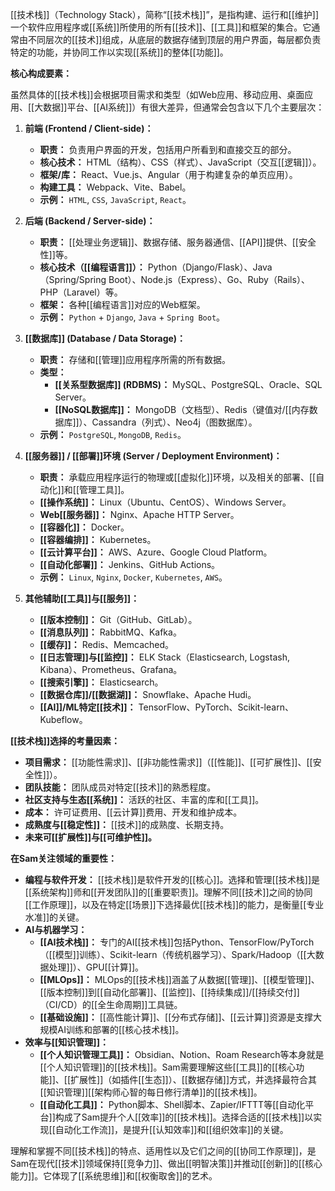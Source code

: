 [[技术栈]]（Technology Stack），简称“[[技术栈]]”，是指构建、运行和[[维护]]一个软件应用程序或[[系统]]所使用的所有[[技术]]、[[工具]]和框架的集合。它通常由不同层次的[[技术]]组成，从底层的数据存储到顶层的用户界面，每层都负责特定的功能，并协同工作以实现[[系统]]的整体[[功能]]。

**核心构成要素：**

虽然具体的[[技术栈]]会根据项目需求和类型（如Web应用、移动应用、桌面应用、[[大数据]]平台、[[AI系统]]）有很大差异，但通常会包含以下几个主要层次：

1.  **前端 (Frontend / Client-side)：**
    *   **职责：** 负责用户界面的开发，包括用户所看到和直接交互的部分。
    *   **核心技术：** HTML（结构）、CSS（样式）、JavaScript（交互[[逻辑]]）。
    *   **框架/库：** React、Vue.js、Angular（用于构建复杂的单页应用）。
    *   **构建工具：** Webpack、Vite、Babel。
    *   **示例：** `HTML`, `CSS`, `JavaScript`, `React`。

2.  **后端 (Backend / Server-side)：**
    *   **职责：** [[处理业务逻辑]]、数据存储、服务器通信、[[API]]提供、[[安全性]]等。
    *   **核心技术（[[编程语言]]）：** Python（Django/Flask）、Java（Spring/Spring Boot）、Node.js（Express）、Go、Ruby（Rails）、PHP（Laravel）等。
    *   **框架：** 各种[[编程语言]]对应的Web框架。
    *   **示例：** `Python` + `Django`, `Java` + `Spring Boot`。

3.  **[[数据库]] (Database / Data Storage)：**
    *   **职责：** 存储和[[管理]]应用程序所需的所有数据。
    *   **类型：**
        *   **[[关系型数据库]] (RDBMS)：** MySQL、PostgreSQL、Oracle、SQL Server。
        *   **[[NoSQL数据库]]：** MongoDB（文档型）、Redis（键值对/[[内存数据库]]）、Cassandra（列式）、Neo4j（图数据库）。
    *   **示例：** `PostgreSQL`, `MongoDB`, `Redis`。

4.  **[[服务器]] / [[部署]]环境 (Server / Deployment Environment)：**
    *   **职责：** 承载应用程序运行的物理或[[虚拟化]]环境，以及相关的部署、[[自动化]]和[[管理工具]]。
    *   **[[操作系统]]：** Linux（Ubuntu、CentOS）、Windows Server。
    *   **Web[[服务器]]：** Nginx、Apache HTTP Server。
    *   **[[容器化]]：** Docker。
    *   **[[容器编排]]：** Kubernetes。
    *   **[[云计算平台]]：** AWS、Azure、Google Cloud Platform。
    *   **[[自动化部署]]：** Jenkins、GitHub Actions。
    *   **示例：** `Linux`, `Nginx`, `Docker`, `Kubernetes`, `AWS`。

5.  **其他辅助[[工具]]与[[服务]]：**
    *   **[[版本控制]]：** Git（GitHub、GitLab）。
    *   **[[消息队列]]：** RabbitMQ、Kafka。
    *   **[[缓存]]：** Redis、Memcached。
    *   **[[日志管理]]与[[监控]]：** ELK Stack（Elasticsearch, Logstash, Kibana）、Prometheus、Grafana。
    *   **[[搜索引擎]]：** Elasticsearch。
    *   **[[数据仓库]]/[[数据湖]]：** Snowflake、Apache Hudi。
    *   **[[AI]]/ML特定[[技术]]：** TensorFlow、PyTorch、Scikit-learn、Kubeflow。

**[[技术栈]]选择的考量因素：**

*   **项目需求：** [[功能性需求]]、[[非功能性需求]]（[[性能]]、[[可扩展性]]、[[安全性]]）。
*   **团队技能：** 团队成员对特定[[技术]]的熟悉程度。
*   **社区支持与生态[[系统]]：** 活跃的社区、丰富的库和[[工具]]。
*   **成本：** 许可证费用、[[云计算]]费用、开发和维护成本。
*   **成熟度与[[稳定性]]：** [[技术]]的成熟度、长期支持。
*   **未来可[[扩展性]]与[[可维护性]]。**

**在Sam关注领域的重要性：**

*   **编程与软件开发：** [[技术栈]]是软件开发的[[核心]]。选择和管理[[技术栈]]是[[系统架构]]师和[[开发团队]]的[[重要职责]]。理解不同[[技术]]之间的协同[[工作原理]]，以及在特定[[场景]]下选择最优[[技术栈]]的能力，是衡量[[专业水准]]的关键。
*   **AI与机器学习：**
    *   **[[AI技术栈]]：** 专门的AI[[技术栈]]包括Python、TensorFlow/PyTorch（[[模型]]训练）、Scikit-learn（传统机器学习）、Spark/Hadoop（[[大数据处理]]）、GPU[[计算]]。
    *   **[[MLOps]]：** MLOps的[[技术栈]]涵盖了从数据[[管理]]、[[模型管理]]、[[版本控制]]到[[自动化部署]]、[[监控]]、[[持续集成]]/[[持续交付]]（CI/CD）的[[全生命周期]]工具链。
    *   **[[基础设施]]：** [[高性能计算]]、[[分布式存储]]、[[云计算]]资源是支撑大规模AI训练和部署的[[核心技术栈]]。
*   **效率与[[知识管理]]：**
    *   **[[个人知识管理工具]]：** Obsidian、Notion、Roam Research等本身就是[[个人知识管理]]的[[技术栈]]。Sam需要理解这些[[工具]]的[[核心功能]]、[[扩展性]]（如插件[[生态]]）、[[数据存储]]方式，并选择最符合其[[知识管理]][[架构师心智的每日修行清单]]的[[技术栈]]。
    *   **[[自动化工具]]：** Python脚本、Shell脚本、Zapier/IFTTT等[[自动化平台]]构成了Sam提升个人[[效率]]的[[技术栈]]。选择合适的[[技术栈]]以实现[[自动化工作流]]，是提升[[认知效率]]和[[组织效率]]的关键。

理解和掌握不同[[技术栈]]的特点、适用性以及它们之间的[[协同工作原理]]，是Sam在现代[[技术]]领域保持[[竞争力]]、做出[[明智决策]]并推动[[创新]]的[[核心能力]]。它体现了[[系统思维]]和[[权衡取舍]]的艺术。